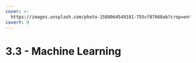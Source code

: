 ```yaml
---
cover: >-
  https://images.unsplash.com/photo-1588064549181-755cf87668ab?crop=entropy&cs=srgb&fm=jpg&ixid=M3wxOTcwMjR8MHwxfHNlYXJjaHw5fHxsYXB0b3AlMjBjb2ZmZWV8ZW58MHx8fHwxNzM5MDcxODE5fDA&ixlib=rb-4.0.3&q=85
coverY: 0
---
```


# 3.3 - Machine Learning

